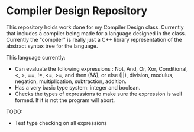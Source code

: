 # Compiler Design Repository
This repository holds work done for my Compiler Design class. Currently that includes a compiler being made for a language designed in the class. Currently the "compiler" is really just a C++ library representation of the abstract syntax tree for the language.

This language currently:
* Can evaluate the following expressions : Not, And, Or, Xor, Conditional, <, >, ==, !=, <=, >=, and then (&&), or else (||), division, modulus, negation, multiplication, subtraction, addition.
* Has a very basic type system: integer and boolean.
* Checks the types of expressions to make sure the expression is well formed. If it is not the program will abort.

TODO:
* Test type checking on all expressions
